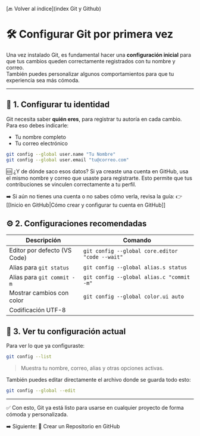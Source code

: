 [🔙 Volver al índice](index Git y Github)

# 🛠️ Configurar Git por primera vez

Una vez instalado Git, es fundamental hacer una **configuración inicial** para que tus cambios queden correctamente registrados con tu nombre y correo.  
También puedes personalizar algunos comportamientos para que tu experiencia sea más cómoda.

---

## 👤 1. Configurar tu identidad

Git necesita saber **quién eres**, para registrar tu autoría en cada cambio. Para eso debes indicarle:

- Tu nombre completo
- Tu correo electrónico

```bash
git config --global user.name "Tu Nombre"
git config --global user.email "tu@correo.com"
```

🆘 ¿Y de dónde saco esos datos?
Si ya creaste una cuenta en GitHub, usa el mismo nombre y correo que usaste para registrarte.
Esto permite que tus contribuciones se vinculen correctamente a tu perfil.

➡️ Si aún no tienes una cuenta o no sabes cómo verla, revisa la guía:
👉 [[Inicio en GitHub|Cómo crear y configurar tu cuenta en GitHub]]


## ⚙️ 2. Configuraciones recomendadas

|Descripción|Comando|
|---|---|
|Editor por defecto (VS Code)|`git config --global core.editor "code --wait"`|
|Alias para `git status`|`git config --global alias.s status`|
|Alias para `git commit -m`|`git config --global alias.c "commit -m"`|
|Mostrar cambios con color|`git config --global color.ui auto`|
|Codificación UTF-8|
## 🧪 3. Ver tu configuración actual

Para ver lo que ya configuraste:

 ```bash
git config --list
```
> Muestra tu nombre, correo, alias y otras opciones activas.

También puedes editar directamente el archivo donde se guarda todo esto:
```bash
git config --global --edit
```
---

✅ Con esto, Git ya está listo para usarse en cualquier proyecto de forma cómoda y personalizada.

➡️ Siguiente: 🐙 Crear un Repositorio en GitHub
